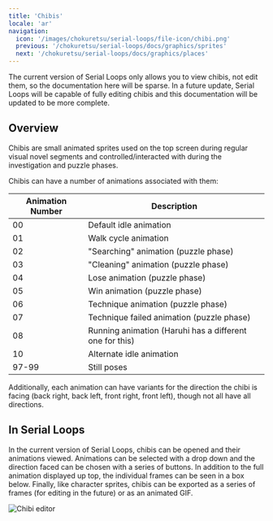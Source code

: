 ```yaml
---
title: 'Chibis'
locale: 'ar'
navigation:
  icon: '/images/chokuretsu/serial-loops/file-icon/chibi.png'
  previous: '/chokuretsu/serial-loops/docs/graphics/sprites'
  next: '/chokuretsu/serial-loops/docs/graphics/places'
---
```


The current version of Serial Loops only allows you to view chibis, not edit them, so the documentation here will be sparse.
In a future update, Serial Loops will be capable of fully editing chibis and this documentation will be updated to be more complete.

## Overview
Chibis are small animated sprites used on the top screen during regular visual novel segments and controlled/interacted with during the
investigation and puzzle phases.

Chibis can have a number of animations associated with them:

| Animation Number | Description |
|------------------|-------------|
| 00 | Default idle animation |
| 01 | Walk cycle animation |
| 02 | "Searching" animation (puzzle phase) |
| 03 | "Cleaning" animation (puzzle phase) |
| 04 | Lose animation (puzzle phase) |
| 05 | Win animation (puzzle phase) |
| 06 | Technique animation (puzzle phase) |
| 07 | Technique failed animation (puzzle phase) |
| 08 | Running animation (Haruhi has a different one for this) |
| 10 | Alternate idle animation |
| 97-99 | Still poses |

Additionally, each animation can have variants for the direction the chibi is facing (back right, back left, front right, front left), though not all have all directions.

## In Serial Loops
In the current version of Serial Loops, chibis can be opened and their animations viewed. Animations can be selected with a drop down and the direction 
faced can be chosen with a series of buttons. In addition to the full animation displayed up top, the individual frames can be seen in a box below.
Finally, like character sprites, chibis can be exported as a series of frames (for editing in the future) or as an animated GIF.

![Chibi editor](/images/chokuretsu/serial-loops/chibi-editing.png)